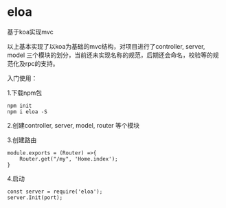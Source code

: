 # eloa
基于koa实现mvc

以上基本实现了以koa为基础的mvc结构，对项目进行了controller, server, model 三个模块的划分，当前还未实现名称的规范，后期还会命名，校验等的规范化及rpc的支持。

入门使用：

1.下载npm包

```
npm init 
npm i eloa -S
```
2.创建controller, server, model, router 等个模块

3.创建路由

```
module.exports = (Router) =>{
    Router.get("/my", 'Home.index');
}

```

4.启动
```
const server = require('eloa');
server.Init(port);
```





